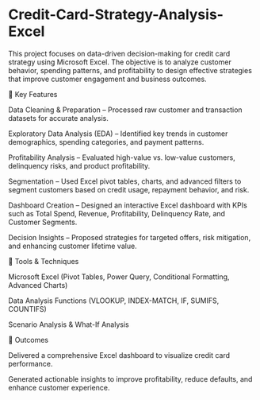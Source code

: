 # Credit-Card-Strategy-Analysis-Excel
This project focuses on data-driven decision-making for credit card strategy using Microsoft Excel. The objective is to analyze customer behavior, spending patterns, and profitability to design effective strategies that improve customer engagement and business outcomes.

🔹 Key Features

Data Cleaning & Preparation – Processed raw customer and transaction datasets for accurate analysis.

Exploratory Data Analysis (EDA) – Identified key trends in customer demographics, spending categories, and payment patterns.

Profitability Analysis – Evaluated high-value vs. low-value customers, delinquency risks, and product profitability.

Segmentation – Used Excel pivot tables, charts, and advanced filters to segment customers based on credit usage, repayment behavior, and risk.

Dashboard Creation – Designed an interactive Excel dashboard with KPIs such as Total Spend, Revenue, Profitability, Delinquency Rate, and Customer Segments.

Decision Insights – Proposed strategies for targeted offers, risk mitigation, and enhancing customer lifetime value.

🔹 Tools & Techniques

Microsoft Excel (Pivot Tables, Power Query, Conditional Formatting, Advanced Charts)

Data Analysis Functions (VLOOKUP, INDEX-MATCH, IF, SUMIFS, COUNTIFS)

Scenario Analysis & What-If Analysis

🔹 Outcomes

Delivered a comprehensive Excel dashboard to visualize credit card performance.

Generated actionable insights to improve profitability, reduce defaults, and enhance customer experience.
